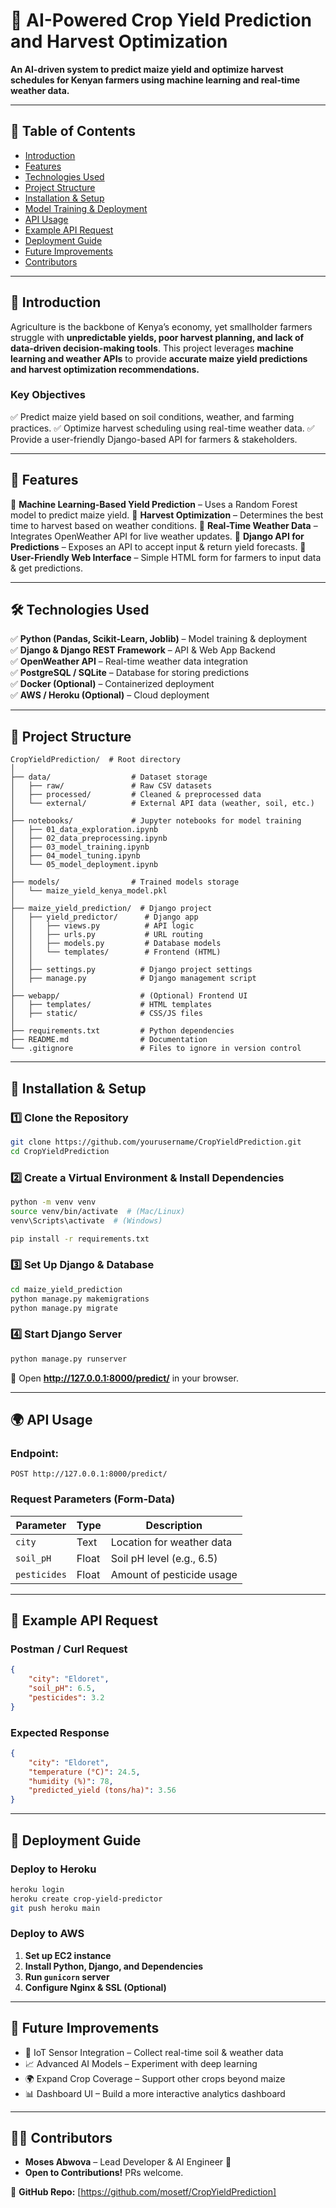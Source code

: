 # 🚀 AI-Powered Crop Yield Prediction and Harvest Optimization

**An AI-driven system to predict maize yield and optimize harvest schedules for Kenyan farmers using machine learning and real-time weather data.**

---

## 📌 Table of Contents
- [Introduction](#introduction)
- [Features](#features)
- [Technologies Used](#technologies-used)
- [Project Structure](#project-structure)
- [Installation & Setup](#installation--setup)
- [Model Training & Deployment](#model-training--deployment)
- [API Usage](#api-usage)
- [Example API Request](#example-api-request)
- [Deployment Guide](#deployment-guide)
- [Future Improvements](#future-improvements)
- [Contributors](#contributors)

---

## 📌 Introduction
Agriculture is the backbone of Kenya’s economy, yet smallholder farmers struggle with **unpredictable yields, poor harvest planning, and lack of data-driven decision-making tools**. This project leverages **machine learning and weather APIs** to provide **accurate maize yield predictions and harvest optimization recommendations.**

### Key Objectives
✅ Predict maize yield based on soil conditions, weather, and farming practices.
✅ Optimize harvest scheduling using real-time weather data.
✅ Provide a user-friendly Django-based API for farmers & stakeholders.

---

## 🎯 Features
🔹 **Machine Learning-Based Yield Prediction** – Uses a Random Forest model to predict maize yield.
🔹 **Harvest Optimization** – Determines the best time to harvest based on weather conditions.
🔹 **Real-Time Weather Data** – Integrates OpenWeather API for live weather updates.
🔹 **Django API for Predictions** – Exposes an API to accept input & return yield forecasts.
🔹 **User-Friendly Web Interface** – Simple HTML form for farmers to input data & get predictions.

---

## 🛠 Technologies Used
✅ **Python (Pandas, Scikit-Learn, Joblib)** – Model training & deployment  
✅ **Django & Django REST Framework** – API & Web App Backend  
✅ **OpenWeather API** – Real-time weather data integration  
✅ **PostgreSQL / SQLite** – Database for storing predictions  
✅ **Docker (Optional)** – Containerized deployment  
✅ **AWS / Heroku (Optional)** – Cloud deployment  

---

## 📂 Project Structure
```
CropYieldPrediction/  # Root directory
│
├── data/                  # Dataset storage
│   ├── raw/               # Raw CSV datasets
│   ├── processed/         # Cleaned & preprocessed data
│   └── external/          # External API data (weather, soil, etc.)
│
├── notebooks/             # Jupyter notebooks for model training
│   ├── 01_data_exploration.ipynb
│   ├── 02_data_preprocessing.ipynb
│   ├── 03_model_training.ipynb
│   ├── 04_model_tuning.ipynb
│   └── 05_model_deployment.ipynb
│
├── models/                # Trained models storage
│   └── maize_yield_kenya_model.pkl
│
├── maize_yield_prediction/  # Django project
│   ├── yield_predictor/      # Django app
│   │   ├── views.py          # API logic
│   │   ├── urls.py           # URL routing
│   │   ├── models.py         # Database models
│   │   └── templates/        # Frontend (HTML)
│   │
│   ├── settings.py          # Django project settings
│   ├── manage.py            # Django management script
│
├── webapp/                  # (Optional) Frontend UI
│   ├── templates/           # HTML templates
│   ├── static/              # CSS/JS files
│
├── requirements.txt         # Python dependencies
├── README.md                # Documentation
└── .gitignore               # Files to ignore in version control
```

---

## 💾 Installation & Setup
### 1️⃣ Clone the Repository
```bash
git clone https://github.com/yourusername/CropYieldPrediction.git
cd CropYieldPrediction
```
### 2️⃣ Create a Virtual Environment & Install Dependencies
```bash
python -m venv venv
source venv/bin/activate  # (Mac/Linux)
venv\Scripts\activate  # (Windows)

pip install -r requirements.txt
```
### 3️⃣ Set Up Django & Database
```bash
cd maize_yield_prediction
python manage.py makemigrations
python manage.py migrate
```
### 4️⃣ Start Django Server
```bash
python manage.py runserver
```
📌 Open **http://127.0.0.1:8000/predict/** in your browser.

---

## 🌍 API Usage
### Endpoint:  
```
POST http://127.0.0.1:8000/predict/
```
### Request Parameters (Form-Data)
| Parameter     | Type  | Description                 |
|--------------|------|-----------------------------|
| `city`       | Text | Location for weather data   |
| `soil_pH`    | Float | Soil pH level (e.g., 6.5)  |
| `pesticides` | Float | Amount of pesticide usage  |

---

## 📌 Example API Request
### Postman / Curl Request
```json
{
    "city": "Eldoret",
    "soil_pH": 6.5,
    "pesticides": 3.2
}
```
### Expected Response
```json
{
    "city": "Eldoret",
    "temperature (°C)": 24.5,
    "humidity (%)": 78,
    "predicted_yield (tons/ha)": 3.56
}
```

---

## 🚀 Deployment Guide
### Deploy to Heroku
```bash
heroku login
heroku create crop-yield-predictor
git push heroku main
```
### Deploy to AWS
1. **Set up EC2 instance**  
2. **Install Python, Django, and Dependencies**  
3. **Run `gunicorn` server**  
4. **Configure Nginx & SSL (Optional)**  

---

## 🔮 Future Improvements
- 📡 IoT Sensor Integration – Collect real-time soil & weather data  
- 📈 Advanced AI Models – Experiment with deep learning  
- 🌍 Expand Crop Coverage – Support other crops beyond maize  
- 📊 Dashboard UI – Build a more interactive analytics dashboard  

---

## 👨‍💻 Contributors
- **Moses Abwova** – Lead Developer & AI Engineer 🚀  
- **Open to Contributions!** PRs welcome.  

🔗 **GitHub Repo:** [https://github.com/mosetf/CropYieldPrediction]
